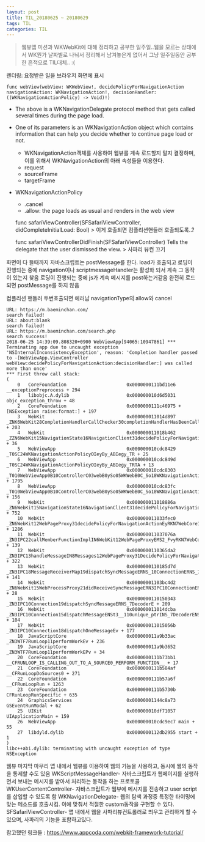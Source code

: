 ```yaml
---
layout: post
title: TIL_20180625 ~ 20180629
tags: TIL
categories: TIL
---
```

> 웹뷰앱 미션과 WKWebKit에 대해 정리하고 공부한 일주일..웹을 모르는 상태에서 WK뭔가 날짜별로 나눠서 정리해서 남겨놓은게 없어서 그냥 일주일동안 공부한 흔적으로 TIL대체.. :(

렌더링: 요청받은 일을 브라우저 화면에 표시

`func webView(webView: WKWebView!, decidePolicyForNavigationAction navigationAction: WKNavigationAction!, decisionHandler: ((WKNavigationActionPolicy) -> Void)!) `
- The above is a WKNavigationDelegate protocol method that gets called several times during the page load.
- One of its parameters is an WKNavigationAction object which contains information that can help you decide whether to continue page load or not.
  - WKNavigationAction객체를 사용하여 웹뷰를 계속 로드할지 말지 결정하며, 이를 위해서 WKNavigationAction의 아래 속성들을 이용한다.
  - request
  - sourceFrame
  - targetFrame
- WKNavigationActionPolicy
  - .cancel
  - .allow: the page loads as usual and renders in the web view

  func safariViewController(SFSafariViewController, didCompleteInitialLoad: Bool) > 이게 호출되면 컴플리션핸들러 호출되도록..?

  func safariViewControllerDidFinish(SFSafariViewController)
Tells the delegate that the user dismissed the view. > 사파리 뷰컨 끄기



화면이 다 뜰때까지 자바스크립트는 postMessage를 한다.
load가 호출되고 로딩이 진행되는 중에 navigation이나 scriptmessageHandler는 활성화 되서 계속 그 동작이 있는지 찾음
로딩이 진행되는 중에 js가 계속 메시지를 post하는거같음
완전히 로드되면 postMessage를 하지 않음



컴플리션 핸들러 두번호출되면 에러남
navigationType의 allow와 cancel

```
URL: https://m.baeminchan.com/
search failed!
URL: about:blank
search failed!
URL: https://m.baeminchan.com/search.php
search success!
2018-06-25 14:39:09.808320+0900 WebViewApp[94065:10947861] *** Terminating app due to uncaught exception 'NSInternalInconsistencyException', reason: 'Completion handler passed to -[WebViewApp.ViewController webView:decidePolicyForNavigationAction:decisionHandler:] was called more than once'
*** First throw call stack:
(
	0   CoreFoundation                      0x0000000111bd11e6 __exceptionPreprocess + 294
	1   libobjc.A.dylib                     0x000000010d6d5031 objc_exception_throw + 48
	2   CoreFoundation                      0x0000000111c46975 +[NSException raise:format:] + 197
	3   WebKit                              0x000000011014d897 _ZNK6WebKit28CompletionHandlerCallChecker30completionHandlerHasBeenCalledEv + 203
	4   WebKit                              0x000000011018b462 _ZZN6WebKit15NavigationState16NavigationClient31decidePolicyForNavigationActionERNS_12WebPageProxyEON3WTF3RefIN3API16NavigationActionENS4_13DumbPtrTraitsIS7_EEEEONS5_INS_27WebFramePolicyListenerProxyENS8_ISC_EEEEPNS6_6ObjectEEN3$_1clE24WKNavigationActionPolicyP18_WKWebsitePolicies + 36
	5   WebViewApp                          0x000000010cdc8429 _T0SC24WKNavigationActionPolicyOIeyBy_ABIegy_TR + 25
	6   WebViewApp                          0x000000010cdc849d _T0SC24WKNavigationActionPolicyOIeyBy_ABIegy_TRTA + 13
	7   WebViewApp                          0x000000010cdc8303 _T010WebViewApp0B10ControllerC03webB0ySo05WKWebB0C_So18WKNavigationActionC15decidePolicyForySC0ghJ0Oc15decisionHandlertF + 1795
	8   WebViewApp                          0x000000010cdc83fc _T010WebViewApp0B10ControllerC03webB0ySo05WKWebB0C_So18WKNavigationActionC15decidePolicyForySC0ghJ0Oc15decisionHandlertFTo + 156
	9   WebKit                              0x000000011018886a _ZN6WebKit15NavigationState16NavigationClient31decidePolicyForNavigationActionERNS_12WebPageProxyEON3WTF3RefIN3API16NavigationActionENS4_13DumbPtrTraitsIS7_EEEEONS5_INS_27WebFramePolicyListenerProxyENS8_ISC_EEEEPNS6_6ObjectE + 752
	10  WebKit                              0x000000011033fec0 _ZN6WebKit12WebPageProxy31decidePolicyForNavigationActionEyRKN7WebCore18SecurityOriginDataEyONS_20NavigationActionDataERKNS_13FrameInfoDataEyRKNS1_15ResourceRequestEOSA_yRKNS_8UserDataERbRyRNS1_12PolicyActionERNS_10DownloadIDERSt8optionalINS_19WebsitePoliciesDataEE + 1286
	11  WebKit                              0x000000011037076a _ZN3IPC22callMemberFunctionImplIN6WebKit12WebPageProxyEMS2_FvyRKN7WebCore18SecurityOriginDataEyONS1_20NavigationActionDataERKNS1_13FrameInfoDataEyRKNS3_15ResourceRequestEOSC_yRKNS1_8UserDataERbRyRNS3_12PolicyActionERNS1_10DownloadIDERSt8optionalINS1_19WebsitePoliciesDataEEENSt3__15tupleIJyS4_yS7_S9_ySC_SC_ySG_EEEJLm0ELm1ELm2ELm3ELm4ELm5ELm6ELm7ELm8ELm9EENSW_IJbySL_SN_SR_EEEJLm0ELm1ELm2ELm3ELm4EEEEvPT_T0_OT1_RT3_NSV_16integer_sequenceImJXspT2_EEEENS16_ImJXspT4_EEEE + 139
	12  WebKit                              0x0000000110365da2 _ZN3IPC13handleMessageIN8Messages12WebPageProxy31DecidePolicyForNavigationActionEN6WebKit12WebPageProxyEMS5_FvyRKN7WebCore18SecurityOriginDataEyONS4_20NavigationActionDataERKNS4_13FrameInfoDataEyRKNS6_15ResourceRequestEOSF_yRKNS4_8UserDataERbRyRNS6_12PolicyActionERNS4_10DownloadIDERSt8optionalINS4_19WebsitePoliciesDataEEEEEvRNS_7DecoderERNS_7EncoderEPT0_T1_ + 322
	13  WebKit                              0x0000000110185d7d _ZN3IPC18MessageReceiverMap19dispatchSyncMessageERNS_10ConnectionERNS_7DecoderERNSt3__110unique_ptrINS_7EncoderENS5_14default_deleteIS7_EEEE + 141
	14  WebKit                              0x00000001103bc4d2 _ZN6WebKit15WebProcessProxy21didReceiveSyncMessageERN3IPC10ConnectionERNS1_7DecoderERNSt3__110unique_ptrINS1_7EncoderENS6_14default_deleteIS8_EEEE + 28
	15  WebKit                              0x0000000110150343 _ZN3IPC10Connection19dispatchSyncMessageERNS_7DecoderE + 209
	16  WebKit                              0x000000011014dcba _ZN3IPC10Connection15dispatchMessageENSt3__110unique_ptrINS_7DecoderENS1_14default_deleteIS3_EEEE + 104
	17  WebKit                              0x000000011015056b _ZN3IPC10Connection18dispatchOneMessageEv + 177
	18  JavaScriptCore                      0x000000011a9b33ac _ZN3WTF7RunLoop11performWorkEv + 236
	19  JavaScriptCore                      0x000000011a9b3652 _ZN3WTF7RunLoop11performWorkEPv + 34
	20  CoreFoundation                      0x0000000111b73bb1 __CFRUNLOOP_IS_CALLING_OUT_TO_A_SOURCE0_PERFORM_FUNCTION__ + 17
	21  CoreFoundation                      0x0000000111b584af __CFRunLoopDoSources0 + 271
	22  CoreFoundation                      0x0000000111b57a6f __CFRunLoopRun + 1263
	23  CoreFoundation                      0x0000000111b5730b CFRunLoopRunSpecific + 635
	24  GraphicsServices                    0x00000001144c8a73 GSEventRunModal + 62
	25  UIKit                               0x000000010df71057 UIApplicationMain + 159
	26  WebViewApp                          0x000000010cdc9ec7 main + 55
	27  libdyld.dylib                       0x0000000112db2955 start + 1
)
libc++abi.dylib: terminating with uncaught exception of type NSException

```

웹뷰 마지막 마무리
앱 내에서 웹뷰를 이용하여 웹의 기능을 사용하고, 동시에 웹의 동작을 통제할 수도 있음
WKScriptMessageHandler- 자바스크립트가 웹페이지를 실행하면서 보내는 메시지를 받아서 처리하는 동작을 하는 프로토콜
WKUserContentController-
자바스크립트가 웹뷰에 메시지를 전송하고 user script를 삽입할 수 있도록 함
WKNavigationDelegate- 웹의 탐색 과정중 특정한 타이밍에 맞는 메소드를 호출시킴. 이에 맞춰서 적절한 custom동작을 구현할 수 있다.
SFSafariViewController- 앱 내에서 웹을 사파리뷰컨트롤러로 띄우고 관리하게 할 수 있으며, 사파리의 기능을 포함하고있다.

참고했던 링크들 : https://www.appcoda.com/webkit-framework-tutorial/
